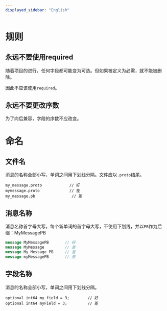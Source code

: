 ```yaml
---
displayed_sidebar: "English"
---
```


# 规则

## 永远不要使用required

随着项目的进行，任何字段都可能变为可选。但如果被定义为必需，就不能被删除。

因此不应该使用`required`。

## 永远不要更改序数

为了向后兼容，字段的序数不应改变。

# 命名

## 文件名

消息的名称全部小写，单词之间用下划线分隔。文件应以`.proto`结尾。


```
my_message.proto            // 好
mymessage.proto             // 差
my_message.pb                // 差
```

## 消息名称

消息名称首字母大写，每个新单词的首字母大写，不使用下划线，并以`PB`作为后缀：MyMessagePB

```protobuf
message MyMessagePB       // 好
message MyMessage         // 差
message My_Message_PB     // 差
message myMessagePB       // 差
```

## 字段名称

消息的名称全部小写，单词之间用下划线分隔。 

```
optional int64 my_field = 3;        // 好
optional int64 myField = 3;         // 差
```